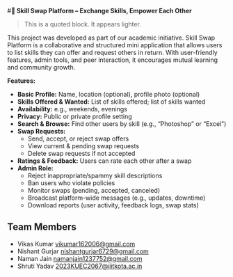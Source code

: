 #**🤝 Skill Swap Platform – Exchange Skills, Empower Each Other**  
> This is a quoted block. It appears lighter.

This project was developed as part of our academic initiative.
Skill Swap Platform is a collaborative and structured mini application that allows users to list skills they can offer and request others in return.
With user-friendly features, admin tools, and peer interaction, it encourages mutual learning and community growth.

**Features:**
- **Basic Profile:** Name, location (optional), profile photo (optional)  
- **Skills Offered & Wanted:** List of skills offered; list of skills wanted  
- **Availability:** e.g., weekends, evenings  
- **Privacy:** Public or private profile setting  
- **Search & Browse:** Find other users by skill (e.g., “Photoshop” or “Excel”)  
- **Swap Requests:**  
  - Send, accept, or reject swap offers  
  - View current & pending swap requests  
  - Delete swap requests if not accepted  
- **Ratings & Feedback:** Users can rate each other after a swap  
- **Admin Role:**  
  - Reject inappropriate/spammy skill descriptions  
  - Ban users who violate policies  
  - Monitor swaps (pending, accepted, canceled)  
  - Broadcast platform-wide messages (e.g., updates, downtime)  
  - Download reports (user activity, feedback logs, swap stats)
    

## Team Members
- Vikas Kumar  vikumar162006@gmail.com
- Nishant Gurjar  nishantgurjar6729@gmail.com
- Naman Jain    namanjain1237752@gmail.com
- Shruti Yadav   2023KUEC2067@iiitkota.ac.in
